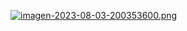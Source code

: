 [![imagen-2023-08-03-200353600.png](https://i.postimg.cc/3RmHjGmg/imagen-2023-08-03-200353600.png)](https://postimg.cc/R6S84NPF)
